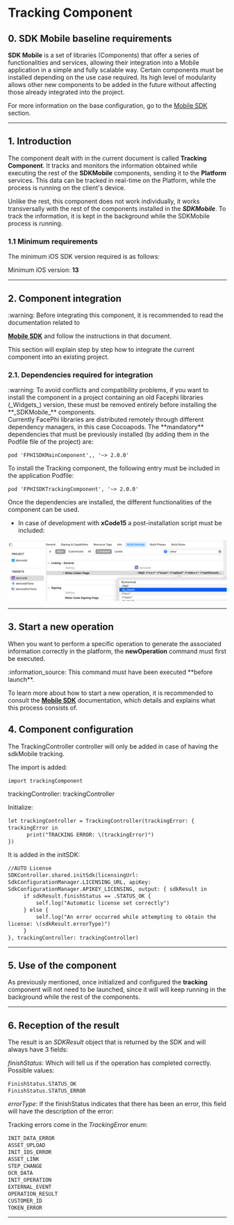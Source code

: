 # Tracking Component

## 0. SDK Mobile baseline requirements

**SDK Mobile** is a set of libraries (Components) that offer a series of
functionalities and services, allowing their integration into a Mobile
application in a simple and fully scalable way. Certain components must
be installed depending on the use case required. Its high level of
modularity allows other new components to be added in the future without
affecting those already integrated into the project.

For more information on the base configuration, go to the
<a href="Mobile_SDK"
data-linked-resource-id="2605678593" data-linked-resource-version="15"
data-linked-resource-type="page">Mobile SDK</a> section.

---

## 1. Introduction

The component dealt with in the current document is called **Tracking
Component**. It tracks and monitors the information obtained while
executing the rest of the **SDKMobile** components, sending it to the
**Platform** services. This data can be tracked in real-time on the
Platform, while the process is running on the client's device.

Unlike the rest, this component does not work individually, it works
transversally with the rest of the components installed in the
**_SDKMobile_**. To track the information, it is kept in the background
while the SDKMobile process is running.

### 1.1 Minimum requirements

The minimum iOS SDK version required is as follows:

Minimum iOS version: **13**

---

## 2. Component integration

<div class="warning">
<span class="warning">:warning:</span>
Before integrating this component, it is recommended to read the
documentation related to

<a href="Mobile_SDK"
data-linked-resource-id="2605678593" data-linked-resource-version="15"
data-linked-resource-type="page"><strong>Mobile SDK</strong></a>
and follow the instructions in that document.

</div>
This section will explain step by step how to integrate the current
component into an existing project.

### 2.1. Dependencies required for integration

<div class="warning">
<span class="warning">:warning:</span>
To avoid conflicts and compatibility problems, if you want to install
the component in a project containing an old Facephi libraries
(_Widgets_) version, these must be removed entirely before installing
the **_SDKMobile_** components.
</div>
Currently FacePhi libraries are distributed remotely through different dependency managers, in this case Cocoapods. The **mandatory** dependencies that must be previously installed (by adding them in the Podfile file of the project) are:

```
pod 'FPHISDKMainComponent',, '~> 2.0.0'
```

To install the Tracking component, the following entry must be included in the application Podfile:

```
pod 'FPHISDKTrackingComponent', '~> 2.0.0'
```

Once the dependencies are installed, the different functionalities of the component can be used.

- In case of development with **xCode15** a post-installation script must be included:

![Image](/ios/fix_ldClassic.png)

---

## 3. Start a new operation

When you want to perform a specific operation to generate the associated
information correctly in the platform, the **newOperation** command must
first be executed.

<div class="note">
<span class="note">:information_source:</span>
This command must have been executed **before launch**.

To learn more about how to start a new operation, it is recommended to
consult the <a href="Mobile_SDK"
data-linked-resource-id="2605678593" data-linked-resource-version="15"
data-linked-resource-type="page"><strong>Mobile SDK</strong></a>
documentation, which details and explains what this process consists of.

## </div>

## 4. Component configuration

The TrackingController controller will only be added in case of having the sdkMobile tracking.

The import is added:

```
import trackingComponent
```

trackingController: trackingController

Initialize:

```
let trackingController = TrackingController(trackingError: { trackingError in
      print("TRACKING ERROR: \(trackingError)")
})
```

It is added in the initSDK:

```
//AUTO License
SDKController.shared.initSdk(licensingUrl: SdkConfigurationManager.LICENSING_URL, apiKey: SdkConfigurationManager.APIKEY_LICENSING, output: { sdkResult in
     if sdkResult.finishStatus == .STATUS_OK {
         self.log("Automatic license set correctly")
     } else {
         self.log("An error occurred while attempting to obtain the license: \(sdkResult.errorType)")
     }
}, trackingController: trackingController)
```

---

## 5. Use of the component

As previously mentioned, once initialized and configured the
**tracking** component will not need to be launched, since it will
will keep running in the background while the rest of the
components.

---

## 6. Reception of the result

The result is an _SDKResult_ object that is returned by the SDK and will always have 3 fields:

_finishStatus_: Which will tell us if the operation has completed correctly. Possible values:

```
FinishStatus.STATUS_OK
FinishStatus.STATUS_ERROR
```

_errorType_: If the finishStatus indicates that there has been an error, this field will have the description of the error:

Tracking errors come in the _TrackingError_ enum:

```
INIT_DATA_ERROR
ASSET_UPLOAD
INIT_IDS_ERROR
ASSET_LINK
STEP_CHANGE
OCR_DATA
INIT_OPERATION
EXTERNAL_EVENT
OPERATION_RESULT
CUSTOMER_ID
TOKEN_ERROR
```

---
